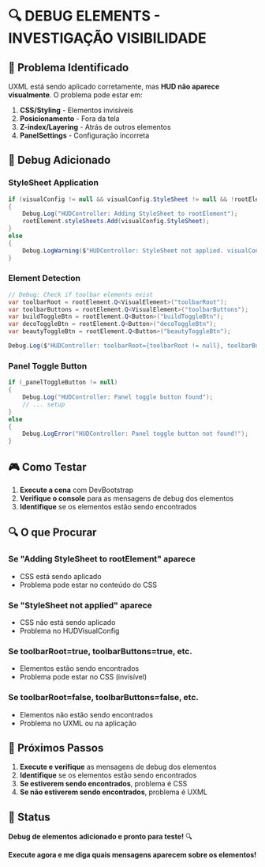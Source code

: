 # 🔍 DEBUG ELEMENTS - INVESTIGAÇÃO VISIBILIDADE

## 🎯 **Problema Identificado**
UXML está sendo aplicado corretamente, mas **HUD não aparece visualmente**. O problema pode estar em:

1. **CSS/Styling** - Elementos invisíveis
2. **Posicionamento** - Fora da tela
3. **Z-index/Layering** - Atrás de outros elementos
4. **PanelSettings** - Configuração incorreta

## 🔧 **Debug Adicionado**

### **StyleSheet Application**
```csharp
if (visualConfig != null && visualConfig.StyleSheet != null && !rootElement.styleSheets.Contains(visualConfig.StyleSheet))
{
    Debug.Log("HUDController: Adding StyleSheet to rootElement");
    rootElement.styleSheets.Add(visualConfig.StyleSheet);
}
else
{
    Debug.LogWarning($"HUDController: StyleSheet not applied. visualConfig={visualConfig != null}, StyleSheet={visualConfig?.StyleSheet != null}, Contains={rootElement.styleSheets.Contains(visualConfig?.StyleSheet)}");
}
```

### **Element Detection**
```csharp
// Debug: Check if toolbar elements exist
var toolbarRoot = rootElement.Q<VisualElement>("toolbarRoot");
var toolbarButtons = rootElement.Q<VisualElement>("toolbarButtons");
var buildToggleBtn = rootElement.Q<Button>("buildToggleBtn");
var decoToggleBtn = rootElement.Q<Button>("decoToggleBtn");
var beautyToggleBtn = rootElement.Q<Button>("beautyToggleBtn");

Debug.Log($"HUDController: toolbarRoot={toolbarRoot != null}, toolbarButtons={toolbarButtons != null}, buildToggleBtn={buildToggleBtn != null}, decoToggleBtn={decoToggleBtn != null}, beautyToggleBtn={beautyToggleBtn != null}");
```

### **Panel Toggle Button**
```csharp
if (_panelToggleButton != null)
{
    Debug.Log("HUDController: Panel toggle button found");
    // ... setup
}
else
{
    Debug.LogError("HUDController: Panel toggle button not found!");
}
```

## 🎮 **Como Testar**

1. **Execute a cena** com DevBootstrap
2. **Verifique o console** para as mensagens de debug dos elementos
3. **Identifique** se os elementos estão sendo encontrados

## 🔍 **O que Procurar**

### **Se "Adding StyleSheet to rootElement" aparece**
- CSS está sendo aplicado
- Problema pode estar no conteúdo do CSS

### **Se "StyleSheet not applied" aparece**
- CSS não está sendo aplicado
- Problema no HUDVisualConfig

### **Se toolbarRoot=true, toolbarButtons=true, etc.**
- Elementos estão sendo encontrados
- Problema pode estar no CSS (invisível)

### **Se toolbarRoot=false, toolbarButtons=false, etc.**
- Elementos não estão sendo encontrados
- Problema no UXML ou na aplicação

## 🚀 **Próximos Passos**

1. **Execute e verifique** as mensagens de debug dos elementos
2. **Identifique** se os elementos estão sendo encontrados
3. **Se estiverem sendo encontrados**, problema é CSS
4. **Se não estiverem sendo encontrados**, problema é UXML

## 📝 **Status**

**Debug de elementos adicionado e pronto para teste!** 🔍

**Execute agora e me diga quais mensagens aparecem sobre os elementos!**

